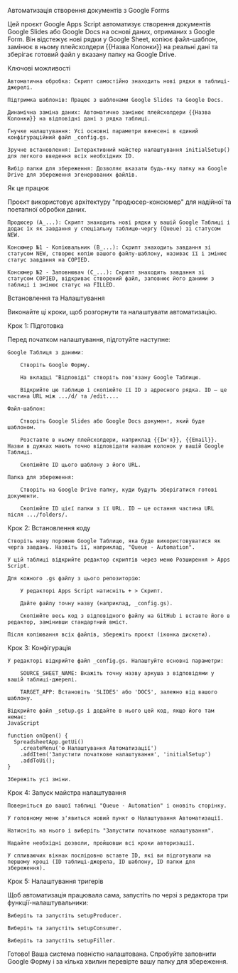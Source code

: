 Автоматизація створення документів з Google Forms

Цей проєкт Google Apps Script автоматизує створення документів Google Slides або Google Docs на основі даних, отриманих з Google Form. Він відстежує нові рядки у Google Sheet, копіює файл-шаблон, замінює в ньому плейсхолдери {{Назва Колонки}} на реальні дані та зберігає готовий файл у вказану папку на Google Drive.

Ключові можливості

    Автоматична обробка: Скрипт самостійно знаходить нові рядки в таблиці-джерелі.

    Підтримка шаблонів: Працює з шаблонами Google Slides та Google Docs.

    Динамічна заміна даних: Автоматично замінює плейсхолдери {{Назва Колонки}} на відповідні дані з рядка таблиці.

    Гнучке налаштування: Усі основні параметри винесені в єдиний конфігураційний файл _config.gs.

    Зручне встановлення: Інтерактивний майстер налаштування initialSetup() для легкого введення всіх необхідних ID.

    Вибір папки для збереження: Дозволяє вказати будь-яку папку на Google Drive для збереження згенерованих файлів.

Як це працює

Проєкт використовує архітектуру "продюсер-консюмер" для надійної та поетапної обробки даних.

    Продюсер (A_...): Скрипт знаходить нові рядки у вашій Google Таблиці і додає їх як завдання у спеціальну таблицю-чергу (Queue) зі статусом NEW.

    Консюмер №1 - Копіювальник (B_...): Скрипт знаходить завдання зі статусом NEW, створює копію вашого файлу-шаблону, називає її і змінює статус завдання на COPIED.

    Консюмер №2 - Заповнювач (C_...): Скрипт знаходить завдання зі статусом COPIED, відкриває створений файл, заповнює його даними з таблиці і змінює статус на FILLED.

Встановлення та Налаштування

Виконайте ці кроки, щоб розгорнути та налаштувати автоматизацію.

Крок 1: Підготовка

Перед початком налаштування, підготуйте наступне:

    Google Таблиця з даними:

        Створіть Google Форму.

        На вкладці "Відповіді" створіть пов'язану Google Таблицю.

        Відкрийте цю таблицю і скопіюйте її ID з адресного рядка. ID — це частина URL між .../d/ та /edit....

    Файл-шаблон:

        Створіть Google Slides або Google Docs документ, який буде шаблоном.

        Розставте в ньому плейсхолдери, наприклад {{Ім'я}}, {{Email}}. Назви в дужках мають точно відповідати назвам колонок у вашій Google Таблиці.

        Скопіюйте ID цього шаблону з його URL.

    Папка для збереження:

        Створіть на Google Drive папку, куди будуть зберігатися готові документи.

        Скопіюйте ID цієї папки з її URL. ID — це остання частина URL після .../folders/.

Крок 2: Встановлення коду

    Створіть нову порожню Google Таблицю, яка буде використовуватися як черга завдань. Назвіть її, наприклад, "Queue - Automation".

    У цій таблиці відкрийте редактор скриптів через меню Розширення > Apps Script.

    Для кожного .gs файлу з цього репозиторію:

        У редакторі Apps Script натисніть + > Скрипт.

        Дайте файлу точну назву (наприклад, _config.gs).

        Скопіюйте весь код з відповідного файлу на GitHub і вставте його в редактор, замінивши стандартний вміст.

    Після копіювання всіх файлів, збережіть проєкт (іконка дискети).

Крок 3: Конфігурація

    У редакторі відкрийте файл _config.gs. Налаштуйте основні параметри:

        SOURCE_SHEET_NAME: Вкажіть точну назву аркуша з відповідями у вашій таблиці-джерелі.

        TARGET_APP: Встановіть 'SLIDES' або 'DOCS', залежно від вашого шаблону.

    Відкрийте файл _setup.gs і додайте в нього цей код, якщо його там немає:
    JavaScript

    function onOpen() {
      SpreadsheetApp.getUi()
        .createMenu('⚙️ Налаштування Автоматизації')
        .addItem('Запустити початкове налаштування', 'initialSetup')
        .addToUi();
    }

    Збережіть усі зміни.

Крок 4: Запуск майстра налаштування

    Поверніться до вашої таблиці "Queue - Automation" і оновіть сторінку.

    У головному меню з'явиться новий пункт ⚙️ Налаштування Автоматизації.

    Натисніть на нього і виберіть "Запустити початкове налаштування".

    Надайте необхідні дозволи, пройшовши всі кроки авторизації.

    У спливаючих вікнах послідовно вставте ID, які ви підготували на першому кроці (ID таблиці-джерела, ID шаблону, ID папки для збереження).

Крок 5: Налаштування тригерів

Щоб автоматизація працювала сама, запустіть по черзі з редактора три функції-налаштувальники:

    Виберіть та запустіть setupProducer.

    Виберіть та запустіть setupConsumer.

    Виберіть та запустіть setupFiller.

Готово! Ваша система повністю налаштована. Спробуйте заповнити Google Форму і за кілька хвилин перевірте вашу папку для збереження.
